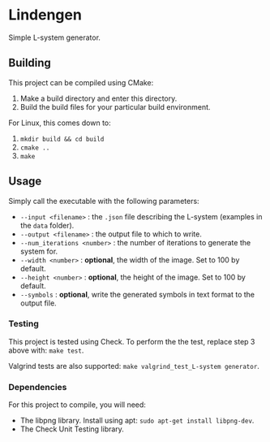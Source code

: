 # Lindengen
Simple L-system generator.

## Building
This project can be compiled using CMake:
1. Make a build directory and enter this directory.
2. Build the build files for your particular build environment.

For Linux, this comes down to:
1. `mkdir build && cd build`
2. `cmake ..`
3. `make`

## Usage
Simply call the executable with the following parameters:

- `--input <filename>` : the `.json` file describing the L-system (examples in the `data` folder).
- `--output <filename>` : the output file to which to write.
- `--num_iterations <number>` : the number of iterations to generate the system for.
- `--width <number>` : **optional**, the width of the image. Set to 100 by default.
- `--height <number>` : **optional**, the height of the image. Set to 100 by default.
- `--symbols` : **optional**, write the generated symbols in text format to the output file.

### Testing
This project is tested using Check. To perform the the test, replace step 3 above with: `make test`.

Valgrind tests are also supported: `make valgrind_test_L-system generator`.

### Dependencies
For this project to compile, you will need:
- The libpng library. Install using apt: `sudo apt-get install libpng-dev`.
- The Check Unit Testing library.
